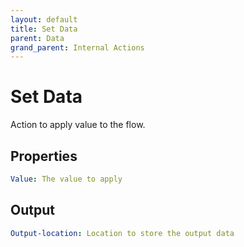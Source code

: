 ```yaml
---
layout: default
title: Set Data
parent: Data
grand_parent: Internal Actions
---
```

# Set Data
Action to apply value to the flow.

## Properties
```yaml
Value: The value to apply
```

## Output
```yaml
Output-location: Location to store the output data
```
